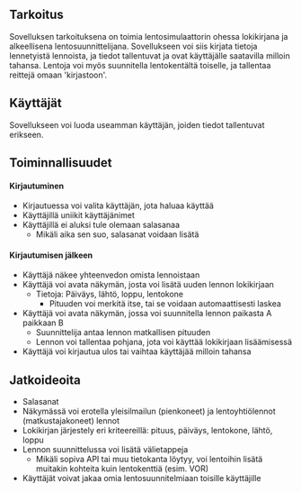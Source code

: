## Tarkoitus

Sovelluksen tarkoituksena on toimia lentosimulaattorin ohessa lokikirjana ja alkeellisena lentosuunnittelijana. Sovellukseen voi siis kirjata tietoja lennetyistä lennoista, ja tiedot tallentuvat ja ovat käyttäjälle saatavilla milloin tahansa. Lentoja voi myös suunnitella lentokentältä toiselle, ja tallentaa reittejä omaan 'kirjastoon'.

## Käyttäjät

Sovellukseen voi luoda useamman käyttäjän, joiden tiedot tallentuvat erikseen.

## Toiminnallisuudet

#### Kirjautuminen

- Kirjautuessa voi valita käyttäjän, jota haluaa käyttää
- Käyttäjillä uniikit käyttäjänimet
- Käyttäjillä ei aluksi tule olemaan salasanaa
  - Mikäli aika sen suo, salasanat voidaan lisätä

#### Kirjautumisen jälkeen

- Käyttäjä näkee yhteenvedon omista lennoistaan
- Käyttäjä voi avata näkymän, josta voi lisätä uuden lennon lokikirjaan
  - Tietoja: Päiväys, lähtö, loppu, lentokone
    - Pituuden voi merkitä itse, tai se voidaan automaattisesti laskea
- Käyttäjä voi avata näkymän, jossa voi suunnitella lennon paikasta A paikkaan B
  - Suunnittelija antaa lennon matkallisen pituuden
  - Lennon voi tallentaa pohjana, jota voi käyttää lokikirjaan lisäämisessä
- Käyttäjä voi kirjautua ulos tai vaihtaa käyttäjää milloin tahansa

## Jatkoideoita

- Salasanat
- Näkymässä voi erotella yleisilmailun (pienkoneet) ja lentoyhtiölennot (matkustajakoneet) lennot
- Lokikirjan järjestely eri kriteereillä: pituus, päiväys, lentokone, lähtö, loppu
- Lennon suunnittelussa voi lisätä välietappeja
  - Mikäli sopiva API tai muu tietokanta löytyy, voi lentoihin lisätä muitakin kohteita kuin lentokenttiä (esim. VOR)
- Käyttäjät voivat jakaa omia lentosuunnitelmiaan toisille käyttäjille
